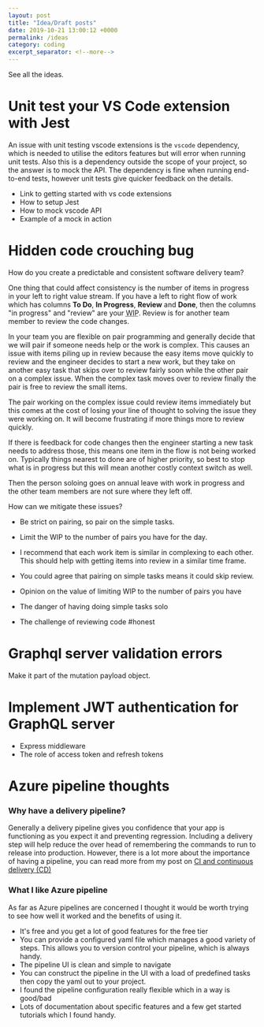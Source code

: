 ```yaml
---
layout: post
title: "Idea/Draft posts"
date: 2019-10-21 13:00:12 +0000
permalink: /ideas
category: coding
excerpt_separator: <!--more-->
---
```


See all the ideas.

<!--more-->

# Unit test your VS Code extension with Jest

An issue with unit testing vscode extensions is the `vscode` dependency, which is needed to utilise the editors features but will error when running unit tests. Also this is a dependency outside the scope of your project, so the answer is to mock the API.
The dependency is fine when running end-to-end tests, however unit tests give quicker feedback on the details.

- Link to getting started with vs code extensions
- How to setup Jest
- How to mock vscode API
- Example of a mock in action

# Hidden code crouching bug

How do you create a predictable and consistent software delivery team?

One thing that could affect consistency is the number of items in progress in your left to right value stream. If you have a left to right flow of work which has columns **To Do**, **In Progress**, **Review** and **Done**, then the columns "in progress" and "review" are your <abbr title="Work in progress">WIP</abbr>. Review is for another team member to review the code changes.

In your team you are flexible on pair programming and generally decide that we will pair if someone needs help or the work is complex. This causes an issue with items piling up in review because the easy items move quickly to review and the engineer decides to start a new work, but they take on another easy task that skips over to review fairly soon while the other pair on a complex issue. When the complex task moves over to review finally the pair is free to review the small items.

The pair working on the complex issue could review items immediately but this comes at the cost of losing your line of thought to solving the issue they were working on. It will become frustrating if more things more to review quickly.

If there is feedback for code changes then the engineer starting a new task needs to address those, this means one item in the flow is not being worked on. Typically things nearest to done are of higher priority, so best to stop what is in progress but this will mean another costly context switch as well.

Then the person soloing goes on annual leave with work in progress and the other team members are not sure where they left off.

How can we mitigate these issues?

- Be strict on pairing, so pair on the simple tasks. 
- Limit the WIP to the number of pairs you have for the day.
- I recommend that each work item is similar in complexing to each other. This should help with getting items into review in a similar time frame.


- You could agree that pairing on simple tasks means it could skip review.

- Opinion on the value of limiting WIP to the number of pairs you have
- The danger of having doing simple tasks solo
- The challenge of reviewing code #honest

# Graphql server validation errors

Make it part of the mutation payload object.

# Implement JWT authentication for GraphQL server

- Express middleware
- The role of access token and refresh tokens

# Azure pipeline thoughts

### Why have a delivery pipeline?

Generally a delivery pipeline gives you confidence that your app is functioning as you expect it and preventing regression. Including a delivery step will help reduce the over head of remembering the commands to run to release into production. However, there is a lot more about the importance of having a pipeline, you can read more from my post on [CI and continuous delivery (CD)](/continuous-integration-delivery-deployment)

### What I like Azure pipeline

As far as Azure pipelines are concerned I thought it would be worth trying to see how well it worked and the benefits of using it.

- It's free and you get a lot of good features for the free tier
- You can provide a configured yaml file which manages a good variety of steps. This allows you to version control your pipeline, which is always handy.
- The pipeline UI is clean and simple to navigate
- You can construct the pipeline in the UI with a load of predefined tasks then copy the yaml out to your project.
- I found the pipeline configuration really flexible which in a way is good/bad
- Lots of documentation about specific features and a few get started tutorials which I found handy.
